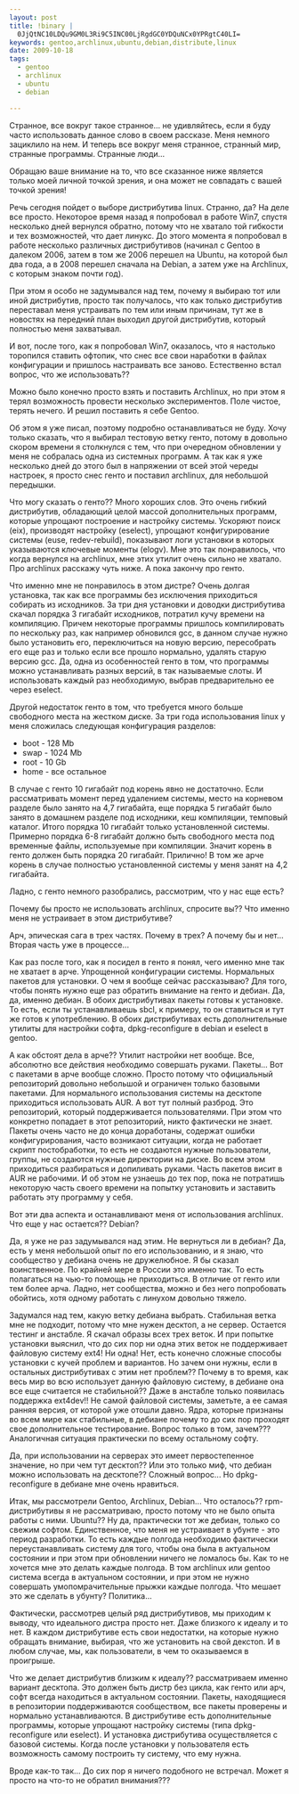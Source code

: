 ```yaml
--- 
layout: post
title: !binary |
  0JjQtNC10LDQu9GM0L3Ri9C5INC00LjRgdGC0YDQuNCx0YPRgtC40LI=
keywords: gentoo,archlinux,ubuntu,debian,distribute,linux
date: 2009-10-18
tags:
  - gentoo
  - archlinux
  - ubuntu
  - debian

---
```

Странное, все вокруг такое странное... не удивляйтесь, если я буду часто использовать данное слово в своем рассказе. Меня немного зациклило на нем. И теперь все вокруг меня странное, странный мир, странные программы. Странные люди...

Обращаю ваше внимание на то, что все сказанное ниже является только моей личной точкой зрения, и она может не совпадать с вашей точкой зрения!

Речь сегодня пойдет о выборе дистрибутива linux. Странно, да? На деле все просто. Некоторое время назад я попробовал в работе Win7, спустя несколько дней вернулся обратно, потому что не хватало той гибкости и тех возможностей, что дает линукс. До этого момента я попробовал в работе несколько различных дистрибутивов (начинал с Gentoo в далеком 2006, затем в том же 2006 перешел на Ubuntu, на которой был два года, а в 2008 перешел сначала на Debian, а затем уже на Archlinux, с которым знаком почти год).

При этом я особо не задумывался над тем, почему я выбираю тот или иной дистрибутив, просто так получалось, что как только дистрибутив переставал меня устраивать по тем или иным причинам, тут же в новостях на передний план выходил другой дистрибутив, который полностью меня захватывал.

И вот, после того, как я попробовал Win7, оказалось, что я настолько торопился ставить офтопик, что снес все свои наработки в файлах конфигурации и пришлось настраивать все заново. Естественно встал вопрос, что же использовать??

Можно было конечно просто взять и поставить Archlinux, но при этом я терял возможность провести несколько экспериментов. Поле чистое, терять нечего. И решил поставить я себе Gentoo.

Об этом я уже писал, поэтому подробно останавливаться не буду. Хочу только сказать, что я выбирал тестовую ветку генто, потому в довольно скором времени я столкнулся с тем, что при очередном обновлении у меня не собралась одна из системных программ. А так как я уже несколько дней до этого был в напряжении от всей этой череды настроек, я просто снес генто и поставил archlinux, для небольшой передышки.

Что могу сказать о генто?? Много хороших слов. Это очень гибкий дистрибутив, обладающий целой массой дополнительных программ, которые упрощают построение и настройку системы. Ускоряют поиск (eix), производят настройку (eselect), упрощают конфигурирование системы (euse, redev-rebuild), показывают логи установки в которых указываются ключевые моменты (elogv). Мне это так понравилось, что когда вернулся на archlinux, мне этих утилит очень сильно не хватало. Про archlinux расскажу чуть ниже. А пока закончу про генто.

Что именно мне не понравилось в этом дистре? Очень долгая установка, так как все программы без исключения приходиться собирать из исходников. За три дня установки и доводки дистрибутива скачал порядка 3 гигабайт исходников, потратил кучу времени на компиляцию. Причем некоторые программы пришлось компилировать по нескольку раз, как например обновился gcc, в данном случае нужно было установить его, переключиться на новую версию, пересобрать его еще раз и только если все прошло нормально, удалять старую версию gcc. Да, одна из особенностей генто в том, что программы можно устанавливать разных версий, в так называемые слоты. И использовать каждый раз необходимую, выбрав предварительно ее через eselect.

Другой недостаток генто в том, что требуется много больше свободного места на жестком диске. За три года использования linux у меня сложилась следующая конфигурация разделов:
<ul>
	<li> boot - 128 Mb</li>
	<li> swap - 1024 Mb</li>
	<li> root - 10 Gb</li>
	<li> home - все остальное</li>
</ul>
В случае с генто 10 гигабайт под корень явно не достаточно. Если рассматривать момент перед удалением системы, место на корневом разделе было занято на 4,7 гигабайта, еще порядка 5 гигабайт было занято в домашнем разделе под исходники, кеш компиляции, темповый каталог. Итого порядка 10 гигабайт только установленной системы. Примерно порядка 6-8 гигабайт должно быть свободного места под временные файлы, используемые при компиляции. Значит корень в генто должен быть порядка 20 гигабайт. Прилично! В том же арче корень в случае полностью установленной системы у меня занят на 4,2 гигабайта.

Ладно, с генто немного разобрались, рассмотрим, что у нас еще есть?

Почему бы просто не использовать archlinux, спросите вы?? Что именно меня не устраивает в этом дистрибутиве?

Арч, эпическая сага в трех частях. Почему в трех? А почему бы и нет... Вторая часть уже в процессе...

Как раз после того, как я посидел в генто я понял, чего именно мне так не хватает в арче. Упрощенной конфигурации системы. Нормальных пакетов для установки. О чем я вообще сейчас рассказываю? Для того, чтобы понять нужно еще раз обратить внимание на генто и дебиан. Да, да, именно дебиан. В обоих дистрибутивах пакеты готовы к установке. То есть, если ты устанавливаешь sbcl, к примеру, то он ставиться и тут же готов к употреблению. В обоих дистрибутивах есть дополнительные утилиты для настройки софта, dpkg-reconfigure в debian и eselect в gentoo.

А как обстоят дела в арче?? Утилит настройки нет вообще. Все, абсолютно все действия необходимо совершать руками. Пакеты... Вот с пакетами в арче вообще сложно. Просто потому что официальный репозиторий довольно небольшой и ограничен только базовыми пакетами. Для нормального использования системы на десктопе приходиться использовать AUR. А вот тут полный разброд. Это репозиторий, который поддерживается пользователями. При этом что конкретно попадает в этот репозиторий, никто фактически не знает. Пакеты очень часто не до конца доработаны, содержат ошибки конфигурирования, часто возникают ситуации, когда не работает скрипт постобработки, то есть не создаются нужные пользователи, группы, не создаются нужные директории на диске. Во всем этом приходиться разбираться и допиливать руками. Часть пакетов висит в AUR не рабочими. И об этом не узнаешь до тех пор, пока не потратишь некоторую часть своего времени на попытку установить и заставить работать эту программу у себя.

Вот эти два аспекта и останавливают меня от использования archlinux. Что еще у нас остается?? Debian?

Да, я уже не раз задумывался над этим. Не вернуться ли в дебиан? Да, есть у меня небольшой опыт по его использованию, и я знаю, что сообщество у дебиана очень не дружелюбное. Я бы сказал воинственное. По крайней мере в России это именно так. То есть полагаться на чью-то помощь не приходиться. В отличие от генто или тем более арча. Ладно, нет сообщества, можно и без него попробовать обойтись, хотя одному работать с линухом довольно тяжело.

Задумался над тем, какую ветку дебиана выбрать. Стабильная ветка мне не подходит, потому что мне нужен десктоп, а не сервер. Остается тестинг и анстабле. Я скачал образы всех трех веток. И при попытке установки выяснил, что до сих пор ни одна этих веток не поддерживает файловую систему ext4! Ни одна! Нет, есть конечно сложные способы установки с кучей проблем и вариантов. Но зачем они нужны, если в остальных дистрибутивах с этим нет проблем?? Почему в то время, как весь мир во всю использует данную файловую систему, в дебиане она все еще считается не стабильной?? Даже в анстабле только появилась поддержка ext4dev!! Не самой файловой системы, заметьте, а ее самая ранняя версия, от которой уже отошли давно. Ядра, которые признаны во всем мире как стабильные, в дебиане почему то до сих пор проходят свое дополнительное тестирование. Вопрос только в том, зачем??? Аналогичная ситуация практически по всему остальному софту.

Да, при использовании на серверах это имеет первостепенное значение, но при чем тут десктоп?? Или это только миф, что дебиан можно использовать на десктопе?? Сложный вопрос... Но dpkg-reconfigure в дебиане мне очень нравиться.

Итак, мы рассмотрели Gentoo, Archlinux, Debian... Что осталось?? rpm-дистрибутивы я не рассматриваю, просто потому что не было опыта работы с ними. Ubuntu?? Ну да, практически тот же дебиан, только со свежим софтом. Единственное, что меня не устраивает в убунте - это период разработки. То есть каждые полгода необходимо фактически переустанавливать систему для того, чтобы она была в актуальном состоянии и при этом при обновлении ничего не ломалось бы. Как то не хочется мне это делать каждые полгода. В том archlinux или gentoo система всегда в актуальном состоянии, и при этом не нужно совершать умопомрачительные прыжки каждые полгода. Что мешает это же сделать в убунту? Политика...

Фактически, рассмотрев целый ряд дистрибутивов, мы приходим к выводу, что идеального дистра просто нет. Даже близкого к идеалу и то нет. В каждом дистрибутиве есть свои недостатки, на которые нужно обращать внимание, выбирая, что же установить на свой декстоп. И в любом случае, мы, как пользователи, в чем то оказываемся в проигрыше.

Что же делает дистрибутив близким к идеалу?? рассматриваем именно вариант десктопа. Это должен быть дистр без цикла, как генто или арч, софт всегда находиться в актуальном состоянии. Пакеты, находящиеся в репозитории поддерживаются сообществом, все пакеты проверены и нормально устанавливаются. В дистрибутиве есть дополнительные программы, которые упрощают настройку системы (типа dpkg-reconfigure или eselect). И установка дистрибутива осуществляется с базовой системы. Когда после установки у пользователя есть возможность самому построить ту систему, что ему нужна.

Вроде как-то так... До сих пор я ничего подобного не встречал. Может я просто на что-то не обратил внимания???
